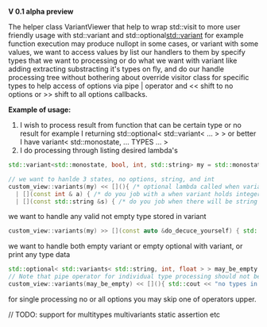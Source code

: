 **V 0.1 alpha preview**

The helper class VariantViewer that help to wrap std::visit to more user friendly usage with std::variant and std::optional<std::variant>
for example function execution may produce nullopt in some cases, or variant with some values, we want to access values by list our handlers to them by
specify types that we want to processing or do what we want with variant like adding extracting substracting it's types on fly, and do our handle processing tree without bothering about override visitor class for specific types
to help access of options via pipe | operator and << shift to no options or >> shift to all options callbacks.

**Example of usage:**

1. I wish to process result from function that can be certain type or no result for example I returning std::optional< std::variant< ... > > or better I have variant< std::monostate, ... TYPES ... >
2. I do processing through listing desired lambda's
```cpp
std::variant<std::monostate, bool, int, std::string> my = std::monostate{}; // we have no options for now

// we want to hanlde 3 states, no options, string, and int
custom_view::variants(my) << [](){ /* optional lambda called when variant is in std::monostate value or std::optional< std::variant< ... > > is std::nullopt */ }
  | [](const int & a) { /* do you job with a when variant holds integer */ }
  | [](const std::string &s) { /* do you job when there will be string };
```

we want to handle any valid not empty type stored in variant
```cpp
custom_view::variants(my) >> [](const auto &do_decuce_yourself) { std::cout << do_deduce_yourself; } // will produce printing for type if supported and contained in variant
```
 we want to handle both empty variant or empty optional with variant, or print any type data
```cpp
std::optional< std::variants< std::string, int, float > > may_be_empty = SOME_CONDITION ? std::nullopt : std::variant< std::string, int, float >{ 3.4f };
// Note that pipe operator for individual type processing should not be mixed with >> also as operator >> is bool and returns true after executing so you can check also if there was something in variant
custom_view::variants(may_be_empty) << [](){ std::cout << "no types in variant" } >> [](const auto &a){ std::cout << "variant contains" << a; }
```
for single processing no or all options you may skip one of operators upper.

// TODO: support for multitypes multivariants static assertion etc

